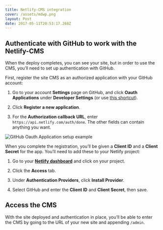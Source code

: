 ```yaml
---
title: Netlify-CMS integration
cover: /assets/mdwp.png
layout: Post
date: 2017-05-11T20:53:17.268Z
---
```

## Authenticate with GitHub to work with the Netlify-CMS

When the deploy completes, you can see your site, but in order to use the CMS, you’ll need to set up authentication with GitHub.

First, register the site CMS as an authorized application with your GitHub account:

1. Go to your account **Settings** page on GitHub, and click **Oauth Applications** under **Developer Settings** (or use [this shortcut](https://github.com/settings/developers)).

2. Click **Register a new application**.

3. For the **Authorization callback URL**, enter `https://api.netlify.com/auth/done`. The other fields can contain anything you want.

![GitHub Oauth Application setup example](https://www.netlifycms.org/img/github-oauth.png?raw=true)

When you complete the registration, you’ll be given a **Client ID** and a **Client Secret** for the app. You’ll need to add these to your Netlify project:

1. Go to your **[Netlify dashboard](https://app.netlify.com/)** and click on your project.

2. Click the **Access** tab.

3. Under **Authentication Providers**, click **Install Provider**.

4. Select GitHub and enter the **Client ID** and **Client Secret**, then save.

## Access the CMS

With the site deployed and authentication in place, you’ll be able to
 enter the CMS by going to the URL of your new site and appending `/admin`.
